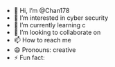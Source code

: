 - 👋 Hi, I’m @Chan178
- 👀 I’m interested in cyber security
- 🌱 I’m currently learning c
- 💞️ I’m looking to collaborate on 
- 📫 How to reach me
- 😄 Pronouns: creative
- ⚡ Fun fact: 

<!---
Chan178/Chan178 is a ✨ special ✨ repository because its `README.md` (this file) appears on your GitHub profile.
You can click the Preview link to take a look at your changes.
--->
